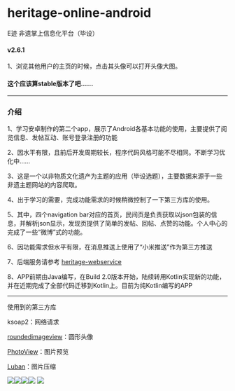 # heritage-online-android
E迹 非遗掌上信息化平台（毕设）

#### v2.6.1 <br>
1、浏览其他用户的主页的时候，点击其头像可以打开头像大图。 

#### 这个应该算stable版本了吧……

___
### 介绍
1、学习安卓制作的第二个app，展示了Android各基本功能的使用，主要提供了阅览信息、发帖互动、账号登录注册的功能

2、因水平有限，且前后开发周期较长，程序代码风格可能不尽相同。不断学习优化中……

3、这是一个以非物质文化遗产为主题的应用（毕设选题），主要数据来源于一些非遗主题网站的内容爬取。

4、出于学习的需要，完成功能需求的时候稍微控制了一下第三方库的使用。

5、其中，四个navigation bar对应的首页，民间页是负责获取以json包装的信息，并解析json显示，发现页提供了简单的发帖、回帖、点赞的功能。个人中心的完成了一些“微博”式的功能。

6、因功能需求但水平有限，在消息推送上使用了“小米推送”作为第三方推送

7、后端服务请参考  [heritage-webservice](https://github.com/sunkaiiii/heritage-webservice )

8、APP前期由Java编写，在Build 2.0版本开始，陆续转用Kotlin实现新的功能，并在近期完成了全部代码迁移到Kotlin上。目前为纯Kotlin编写的APP


___
使用到的第三方库

ksoap2：网络请求

[roundedimageview](https://github.com/vinc3m1/RoundedImageView)：圆形头像

[PhotoView](https://github.com/chrisbanes/PhotoView)：图片预览

[Luban](https://github.com/Curzibn/Luban)：图片压缩



![](https://sunkaiiii.github.io/docs/images/image1.jpg)![](https://sunkaiiii.github.io/docs/images/image2.jpg)![](https://sunkaiiii.github.io/docs/images/image3.jpg)![](https://sunkaiiii.github.io/docs/images/image4.jpg) ![](https://sunkaiiii.github.io/docs/images/image5.jpg)




